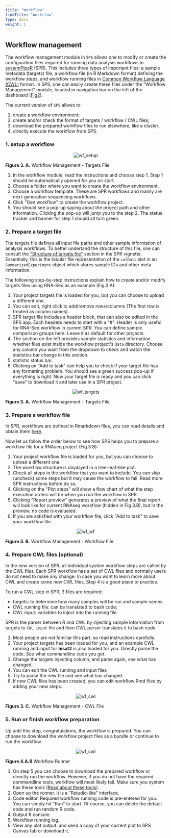 ```yaml
---
title: "Workflow"
linkTitle: "Workflow"
type: docs
weight: 1
---
```


## Workflow management

The workflow management module in `SPS` allows one to modify or create the
configuration files required for running data analysis workflows in
[systemPipeR](https://systempipe.org/docs/systemPipeR/) (SPR). This includes
three types of important files: a sample metadata (targets) file, a
workflow file (in R Markdown format) defining the workflow steps, and workflow running 
files in [Common Workflow Language (CWL)](https://www.commonwl.org/) format. In SPS, one can easily create
these files under the "Workflow Management" module, located in navigation bar
on the left of the dashboard ([Fig2](/sps/quick_start/#launch-sps)). 

The current version of `SPS` allows to:

1. create a workflow environment;
2. create and/or check the format of targets / workflow / CWL files;
3. download the prepared workflow files to run elsewhere, like a cluster;
4. directly execute the workflow from SPS.


### 1. setup a workflow 
<center>

![wf_setup](../img/sps_wf_setup.jpg)

</center>

**Figure 3. A.** Workflow Management - Targets File

1. In the workflow module, read the instructions and choose step 1. Step 1 should be 
automatically opened for you on start.
2. Choose a folder where you want to create the workflow environment.
3. Choose a workflow template. These are SPR workflows and mainly are next-generation 
sequencing workflows. 
4. Click "Gen workflow" to create the workflow project. 
5. You should see a pop-up saying about the project path and other information. 
Clicking the pop-up will jump you to the step 2. The status tracker and banner for 
step 1 should all turn green. 


### 2. Prepare a target file

The targets file defines all input file paths and other sample information of
analysis workflows. To better undertand the structure of this file, one can
consult the ["Structure of targets
file"](https://systempipe.org/docs/systemPipeR/#structure-of-targets-file)
section in the SPR vignette. Essentially, this is the tabular file representation
of the `colData` slot in an `SummarizedExperiment` object which stores sample
IDs and other meta information. 

The following step-by-step instructions explain how to create and/or modify targets 
files using RNA-Seq as an example (Fig.3 A):

1. Your project targets file is loaded for you, but you can choose to upload a different one.
2. You can edit, right click to add/remove rows/columns (The first row is treated as column names).
3. SPR target file includes a header block, that can also be edited in the SPS app. Each headers needs to start with a "#". Header is only useful for RNA-Seq workflow in current SPR. You can define sample comparison groups 
here. Leave it as default for other projects. 
4. The section on the left provides sample statistics and information whether files exist inside the workflow project's `data` directory. Choose any column you want from the dropdown to check and watch the statistics bar change in this section.
5. statistic status bar. 
6. Clicking on "Add to task" can help you to check if your target file has any formatting problem. You should see a green success pop-up if everything is right. Now your target file is ready and you can click "save" to download it and later use in a SPR project. 

<center>

![wf_targets](../img/sps_ui_target.jpg)

</center>

**Figure 3. A.** Workflow Management - Targets File

### 3. Prepare a workflow file

In SPR, workflows are defined in Rmarkdown files, you can read details and obtain them  [here](https://systempipe.org/pages/pipelines_area/).

Now let us follow the order below to see how SPS helps you to prepare a workflow file for a RNAseq project (Fig.3 B):

1. Your project workflow file is loaded for you, but you can choose to upload a different one.
2. The workflow structure is displayed in a tree-leaf-like plot. 
3. Check all steps in the workflow that you want to include. You can skip (uncheck) some steps but it may cause the workflow to fail. Read more SPR instructions before do so. 
4. Clicking on the "Plot steps" will show a flow chart of what the step execution orders will be when you run the workflow in SPR. 
5. Clicking "Report preview" generates a preview of what the final report will look like for current RNAseq workflow (hidden in Fig 3.B), but in the preview, no code is evaluated.
6. If you are satisfied with your workflow file, click "Add to task" to save your workflow file.

<center>

![wf_wf](../img/sps_ui_wf.jpg)

</center>

**Figure 3. B.** Workflow Management - Workflow File

### 4. Prepare CWL files (optional)

In the new version of SPR, all individual system workflow steps are called by the 
CWL files. Each SPR workflow has a set of CWL files and normally users do not need 
to make any change. In case you want to learn more about CWL and create some new 
CWL files, Step 4 is a good place to practice. 

To run a CWL step in SPR, 3 files are required: 

- targets: to determine how many samples will be run and sample names.
- CWL running file: can be translated to bash code;
- CWL input: variables to inject into the running file 

SPR is the parser between R and CWL by injecting sample information from targets 
to `CWL input` file and then CWL parser translates it to bash code. 

1. Most people are not familiar this part, so read instructions carefully.
2. Your project targets has been loaded for you, and an example CWL running and input 
for **hisat2** is also loaded for you. Directly parse the code. See what commandline 
code you get. 
3. Change the targets injecting column, and parse again, see what has changed. 
4. You can edit the CWL running and input files
5. Try to parse the new file and see what has changed.
6. If new CWL files has been created, you can edit workflow Rmd files by adding your 
new steps. 

<center>

![wf_cwl](../img/sps_wf_cwl.jpg)

</center>

**Figure 3. C.** Workflow Management - CWL File

###  5. Run or finish workflow preparation

Up until this step, congratulations, the workflow is prepared. You can choose to 
download the workflow project files as a bundle or continue to run the workflow. 

<center>

![wf_cwl](../img/sps_wf_run.jpg)

</center>

**Figure 4.A.B** Workflow Runner

1. On step 5 you can choose to download the prepared workflow or directly run the 
workflow. However, if you do not have the required commandline tools, workflow will 
most likely fail. Make sure you system has these tools ([Read about these tools](http://bioconductor.org/packages/release/bioc/vignettes/systemPipeR/inst/doc/systemPipeR.html#261_Third-party_software_tools)).
2. Open up the runner. It is a "Rstudio-like" interface. 
3. Code editor. Required workflow running code is pre-entered for you. You can simply 
hit "Run" to start. Of course, you can delete the default code and run random R 
code. 
4. Output R console. 
5. Workflow running log.
6. View any plot output. and send a copy of your current plot to SPS Canvas tab or 
download it. 
